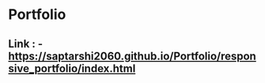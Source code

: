 # Portfolio


## Link :  - https://saptarshi2060.github.io/Portfolio/responsive_portfolio/index.html